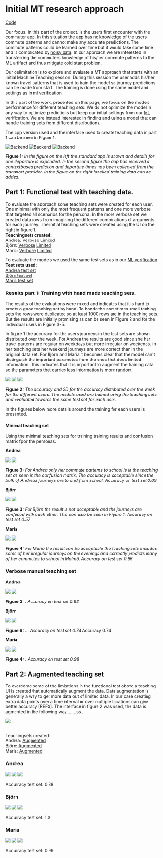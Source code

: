 # Initial MT research approach
[Code](mt.ipynb)

Our focus, in this part of the project, is the users first encounter with the commuter app. In this situation the app has no knowledge of the users commute patterns and cannot make any accurate predictions. The commute patterns could be learned over time but it would take some time and is complicated by [noisy data](../data/data.md). In our approach we are interested in transferring the commuters knowledge of his/her commute patterns to the ML artifact and thus mitigate cold start problem.

Our delimitation is to explore and evaluate a MT approach that starts with an initial Machine Teaching session. During this session the user adds his/her known travel patterns that is used to train the model so journey predictions can be made from start.
The training is done using the same model and settings as in [ml verification](../ml/ml.md)

 In this part of the work, presented on this page, we focus on the models performance for different teaching sets. We do not optimize the model in any way to optimize predictions but keep our initial settings from our [ML verification](../ml/ml.md). We are instead interested in finding and using a model that can handle training sets from different distributions.

 The app version used and the interface used to create teaching data in part 1 can be seen in Figure 1.

![Backend](../images/small_detail_search.png)
![Backend](../images/small_prediction.png)
![Backend](../images/trainingdata.png)

**Figure 1:** *In the figure on the left the standard app is shown and details for one departure is expanded. In the second figure the app has received a contextbased prediction and departure times has been collected from the transport provider. In the figure on the right labelled training data can be added.*

## Part 1: Functional test with teaching data.
To evaluate the approach some teaching sets were created for each user. One minimal with only the most frequent patterns and one more verbose that targeted all scenarios for the persona. In the more verbose set we created data rows from imagining the different combinations of arguments for each journey. The initial teaching sets were created using the UI on the right in figure 1.
<br>**Teachingsets created:**<br>
Andrea:
[Verbose](../data/ehaBtfOPDNZjzy1MEvjQmGo4Zv12_teaching_set.csv)
[Limited](../data/ehaBtfOPDNZjzy1MEvjQmGo4Zv12_teaching_set_minimal.csv)
<br>Björn:
[Verbose](../data/hCWCulj7M1aMVyd0Fm0Eqrv8q1Q2_teaching_set.csv)
[Limited](../data/hCWCulj7M1aMVyd0Fm0Eqrv8q1Q2_teaching_set_minimal.csv)
<br>Maria:
[Verbose](../data/tnK534JMwwfhvUEycn69HPbhqkt2_teaching_set.csv)
[Limited](../data/tnK534JMwwfhvUEycn69HPbhqkt2_teaching_set_minimal.csv)

To evaluate the models we used the same test sets as in our [ML verification](../ml/ml.md)
<br>**Test sets used:**<br>
[Andrea test set](../data/ehaBtfOPDNZjzy1MEvjQmGo4Zv12_test.csv)<br>
[Björn test set](../data/hCWCulj7M1aMVyd0Fm0Eqrv8q1Q2_test.csv)<br>
[Maria test set](../data/tnK534JMwwfhvUEycn69HPbhqkt2_test.csv)

### Results part 1: Training with hand made teaching sets.
The results of the evaluations were mixed and indicates that it is hard to create a good teaching set by hand. To hande the sometimes small teahing sets the rows were duplicated so at least 1000 rows are in the teaching sets. But the results are initially promising as can be seen in Figure 2 and for the individual users in Figure 3-5.

In figure 1 the accuracy for the users journeys in the test sets are shown distributed over the week. For Andrea the results are good since she her travel patterns are regular on weekdays but more irregular on weekends. In her teaching sets her weekend journeys are more correct than in the original data set. For Björn and Maria it becomes clear that the model can't distinguish the important parametes from the ones that does limited information. This indicates that it is important to augment the training data so the parameters that carries less information is more random.

![](../images/andrea_teach1_small.png)
![](../images/bjorn_teach1_small.png)
![](../images/maria_teach1_small.png)

**Figure 2:** *The accuracy and SD for the accuracy distributed over the week for the different users. The models used are trained using the teaching sets and evaluated towards the same test set for each user.*

In the figures below more details around the training for each users is presented.

#### Minimal teaching set
Using the minimal teaching sets for training training results and confusion matrix fpor the personas.

**Andrea**

![](../images/andrea_train2.png)
![](../images/andrea_cf11.png)

**Figure 3:** *For Andrea only her commute patterns to school is in the teaching set as seen in the confusion matrix. The accuracy is acceptable since the bulk of Andreas journeys are to and from school. Accuracy on test set 0.89*

**Björn**

![](../images/bjorn_train1.png)
![](../images/bjorn_cf1.png)

**Figure 3:** *For Björn the result is not acceptable and the journeys are confused with each other. This can also be seen in Figure 1. Accuracy on test set 0.57*

**Maria**

![](../images/maria_train1.png)
![](../images/maria_cf1.png)

**Figure 4:** *For Maria the result can be acceptable the teaching sets includes some of her irregular journeys on the evenings and correctly predicts many of her commutes to school in Malmö. Accuracy on test set 0.86*

### Verbose manual teaching set

**Andrea**

![](../images/andrea_train2.png)
![](../images/andrea_cf2.png)

**Figure 5:** *. Accuracy on test set 0.92*

**Björn**

![](../images/bjorn_train2.png)
![](../images/bjorn_cf2.png)

**Figure 6:** *... Accuracy on test set 0.74*
Accuracy 0.74

**Maria**

![](../images/maria_train2.png)
![](../images/maria_cf2.png)

**Figure 4:** *. Accuracy on test set 0.98*


## Part 2: Augmented teaching set
To overcome some of the limitations in the functional test above a teaching UI is created that automatically augment the data. Data augmentation is generally a way to get more data out of limited data. In our case creating extra data points over a time interval or over multiple locations can give better accuracy [REFS].
The interface in figure 2 was used, the data is agmented in the following way........ss..

![](../images/mt1.png)

<br>Teachingsets created:<br>
Andrea:
[Augmented](../data/ehaBtfOPDNZjzy1MEvjQmGo4Zv12_teaching_set_aug.csv)
<br>Björn:
[Augmented](../data/hCWCulj7M1aMVyd0Fm0Eqrv8q1Q2_teaching_set_aug.csv)
<br>Maria:
[Augmented](../data/tnK534JMwwfhvUEycn69HPbhqkt2_teaching_set_aug.csv)

### Andrea

![](../images/andrea_train3.png)
![](../images/andrea_teach3.png)
![](../images/andrea_cf3.png)

Accurracy test set: 0.88

### Björn

![](../images/bjorn_train3.png)
![](../images/bjorn_teach3.png)
![](../images/bjorn_cf3.png)

Accurracy test set: 1.0

### Maria

![](../images/maria_train3.png)
![](../images/maria_teach3.png)
![](../images/maria_cf3.png)

Accurracy test set: 0.99
